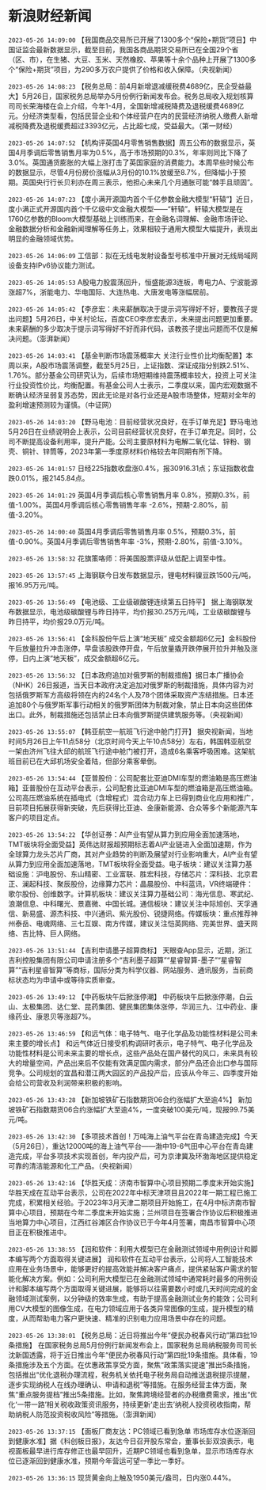 # 新浪财经新闻
`2023-05-26 14:09:00` 【我国商品交易所已开展了1300多个“保险+期货”项目】中国证监会最新数据显示，截至目前，我国各商品期货交易所已在全国29个省（区、市），在生猪、大豆、玉米、天然橡胶、苹果等十余个品种上开展了1300多个“保险+期货”项目，为290多万农户提供了价格和收入保障。（央视新闻）

`2023-05-26 14:08:23` 【税务总局：前4月新增退减缓税费4689亿，民企受益最大】5月26日，国家税务总局举办5月份例行新闻发布会。税务总局收入规划核算司司长荣海楼在会上介绍，今年1-4月，全国新增减税降费及退税缓费4689亿元。分经济类型看，包括民营企业和个体经营户在内的民营经济纳税人缴费人新增减税降费及退税缓费超过3393亿元，占比超七成，受益最大。（第一财经）

`2023-05-26 14:07:52` 【机构评英国4月零售销售数据】周五公布的数据显示，英国4月季调后零售销售月率为0.5%，高于市场预期的0.3%，年率则同比下降了3.0%。英国通货膨胀的大幅上涨打击了英国家庭的消费能力。本周早些时候公布的数据显示，尽管4月份房价涨幅从3月份的10.1%放缓至8.7%，但降幅小于预期。英国央行行长贝利亦在周三表示，他担心未来几个月通胀可能“棘手且顽固”。

`2023-05-26 14:07:23` 【度小满开源国内首个千亿参数金融大模型“轩辕”】近日，度小满正式开源国内首个千亿级中文金融大模型——“轩辕”。轩辕大模型是在1760亿参数的Bloom大模型基础上训练而来，在金融名词理解、金融市场评论、金融数据分析和金融新闻理解等任务上，效果相较于通用大模型大幅提升，表现出明显的金融领域优势。

`2023-05-26 14:06:09` 工信部：拟在无线电发射设备型号核准中开展对无线局域网设备支持IPv6协议能力测试。

`2023-05-26 14:05:53` A股电力股震荡回升，恒盛能源3连板，粤电力A、宁波能源涨超7%，浙能电力、华电国际、大连热电、大唐发电等涨幅居前。

`2023-05-26 14:05:42` 【李彦宏：未来薪酬取决于提示词写得好不好，要教孩子提出问题】5月26日，中关村论坛，百度CEO李彦宏表示，未来提出问题更加重要。未来薪酬的多少取决于提示词写得好不好而非代码，该教孩子提出问题而不仅是解决问题。（澎湃新闻）

`2023-05-26 14:03:41` 【基金判断市场震荡概率大 关注行业性价比均衡配置】本周以来，A股市场震荡调整，截至5月25日，上证指数、深证成指分别跌2.51%、1.76%。部分基金公司研究认为，后续市场短期维持震荡概率较大，投资上可关注行业投资性价比，均衡配置。有基金公司人士表示，二季度以来，国内宏观数据不断确认经济呈弱复苏态势，因此无论是对各行业还是A股市场整体，短期对全年的盈利增速预测较为谨慎。（中证网）

`2023-05-26 14:03:20` 【野马电池：目前经营状况良好，在手订单充足】野马电池5月26日在业绩说明会上表示，公司目前经营状况良好，在手订单充足。同时，公司不断提高设备利用率，提升产能。公司主要原材料为电解二氧化锰、锌粉、钢壳、铜针、锌筒等，2023年第一季度原材料价格较去年同期有所下降。

`2023-05-26 14:01:57` 日经225指数收盘涨0.4%，报30916.31点；东证指数收盘跌0.01%，报2145.84点。

`2023-05-26 14:01:29` 英国4月季调后核心零售销售月率 0.8%，预期0.3%，前值-1.00%。英国4月季调后核心零售销售年率 -2.6%，预期-2.80%，前值-3.20%。

`2023-05-26 14:00:40` 英国4月季调后零售销售月率 0.5%，预期0.3%，前值-0.90%。英国4月季调后零售销售年率 -3%，预期-2.80%，前值-3.10%。

`2023-05-26 13:58:32` 花旗策咯师：将美国股票评级从低配上调至中性。

`2023-05-26 13:57:45` 上海钢联今日发布数据显示，锂电材料镍豆跌1500元/吨，报16.95万元/吨。

`2023-05-26 13:56:49` 【电池级、工业级碳酸锂连续第五日持平】 据上海钢联发布数据显示，电池级碳酸锂与昨日持平，均价报30.25万元/吨，工业级碳酸锂与昨日持平，均价报29.0万元/吨。

`2023-05-26 13:56:41` 【金科股份午后上演“地天板” 成交金额超6亿元】金科股份午后放量拉升冲击涨停，早盘该股跌停开盘，午后放量撬开跌停展开拉升并触及涨停，日内上演“地天板”，成交金额超6亿元。

`2023-05-26 13:56:32` 【日本政府追加对俄罗斯的制裁措施】据日本广播协会（NHK）26日报道，当天日本政府决定追加对俄罗斯的制裁措施，具体内容为对包括俄罗斯军方高级将领在内的24名个人及78个团体采取资产冻结措施。日本还追加80个与俄罗斯军事行动相关的俄罗斯团体为制裁对象，禁止日本向这些团体出口。此外，制裁措施还包括禁止日本向俄罗斯提供建筑服务等。（央视新闻）

`2023-05-26 13:55:07` 【韩亚航空一航班飞行途中舱门打开】 据央视新闻，当地时间5月26日上午11点58分（北京时间今天上午10点58分）左右，韩国韩亚航空一架由济州飞往大邱的航班飞行途中舱门被打开，造成6名乘客呼吸困难。这架航班目前已在大邱机场安全着陆，但部分乘客晕倒。

`2023-05-26 13:54:44` 【亚普股份：公司配套比亚迪DMI车型的燃油箱是高压燃油箱】亚普股份在互动平台表示，公司配套比亚迪DMI车型的燃油箱是高压燃油箱。公司高压燃油系统在插电式（含增程式）混合动力车上已得到商业化应用和推广，目前项目拓展获得新突破，先后获得比亚迪、金康新能源、合众等多个新能源汽车客户的项目定点。

`2023-05-26 13:54:22` 【华创证券：AI产业有望从算力到应用全面加速落地，TMT板块将全面受益】英伟达财报超预期标志着AI产业链进入全面加速期，作为全球算力龙头芯片厂商，其对产业趋势的判断及展望对行业影响重大，AI产业有望从算力到应用全面加速落地，TMT板块将全面受益。电子板块：建议关注算力基础设施：沪电股份、东山精密、工业富联、胜宏科技，存储芯片：深科技、北京君正、澜起科技、聚辰股份，边缘算力芯片：晶晨股份、中科蓝讯，VR终端硬件：歌尔股份、创维数字。计算机板块：建议关注算力基础公司：海光信息、寒武纪、浪潮信息、中科曙光、景嘉微、中国长城。通信板块：建议关注中际旭创、天孚通信、新易盛、源杰科技、中兴通讯、紫光股份、锐捷网络。传媒板块：重点推荐神州泰岳、电魂网络、三七互娱、南方传媒，建议关注恺英网络、完美世界、盛天网络、吉比特、巨人网络。

`2023-05-26 13:51:44` 【吉利申请墨子超算商标】 天眼查App显示，近期，浙江吉利控股集团有限公司申请注册多个“吉利墨子超算”“星睿智算-墨子”“星睿智算”“吉利星睿智算”等商标，国际分类为科学仪器、网站服务、通讯服务，当前商标状态均为申请中或等待实质审查。

`2023-05-26 13:49:12` 【中药板块午后掀涨停潮】 中药板块午后掀涨停潮，白云山、太极集团、达仁堂、昆药集团、健民集团集体涨停，华润三九、江中药业、康缘药业、康恩贝等涨超7%。

`2023-05-26 13:46:59` 【和远气体：电子特气、电子化学品及功能性材料是公司未来主要的增长点】 和远气体近日接受机构调研时表示，电子特气、电子化学品及功能性材料是公司未来主要的增长点，这些产品处在国产替代的风口，未来具有较大的增量空间，产品出来后不仅能有效满足国内需求，部分产品还会出口参与国际竞争。公司规划的宜昌和潜江两大园区的产品投产后，应该从今年三、四季度开始会给公司营收及利润带来积极的影响。

`2023-05-26 13:43:28` 【新加坡铁矿石指数期货06合约涨幅扩大至逾4%】 新加坡铁矿石指数期货06合约涨幅扩大至逾4%，一度突破100美元/吨，现报99.75美元/吨。

`2023-05-26 13:42:30` 【多项技术首创！万吨海上油气平台在青岛建造完成】今天（5月26日），重达12000吨的海上油气平台——渤中19-6气田中心平台在青岛建造完成，平台多项技术实现首创，年内投产后，可为京津冀及环渤海地区提供稳定可靠的清洁能源和化工产品。（央视新闻）

`2023-05-26 13:42:16` 【华胜天成：济南市智算中心项目预期二季度末开始实施】 华胜天成在互动平台表示，公司在2022年中标天津项目且2022年一期工程已施工完成，积累相关经验。于2023年3月天津二期项目开始施工，在4月中标济南市智算中心项目，预期在今年二季度末开始实施；兰州项目在签署合作协议后积极推进当地算力中心项目，江西红谷滩区合作协议已于今年4月签署，南昌市智算中心项目正在积极推进中。

`2023-05-26 13:38:55` 【润和软件：利用大模型已在金融测试领域中用例设计和脚本编写两个方面取得关键进展】 润和软件在互动平台表示，公司将人工智能技术应用在业务场景中，能够更好的提高效能并解决客户痛点，提供紧贴客户需求的智能化解决方案。例如：公司利用大模型已在金融测试领域中通常耗时最多的用例设计和脚本编写两个方面取得关键进展，能够将以往需要数小时或几天时间完成的金融领域测试案例，以分钟级的效率生成，有助于提高金融测试业务的能效；公司利用CV大模型的图像生成，在电力领域应用于各类异常图像的生成，提升模型的精度，从而帮助电力客户更快速、精准的识别电力应用场景中存在的问题。

`2023-05-26 13:38:01` 【税务总局：近日将推出今年“便民办税春风行动”第四批19条措施】 在国家税务总局5月份例行新闻发布会上，国家税务总局纳税服务司司长沈新国透露，将于近日推出今年“便民办税春风行动”第四批19条措施。具体看，19条措施涉及五个方面。在优惠政策享受方面，聚焦“政策落实提速”推出5条措施，包括推出“优化退税办理流程，税务机关依托电子税务局自动推送退税提示提醒，逐步实现纳税人在线办理确认、申请和退税”等措施。在服务经营主体方面，聚焦“重点服务提档”推出5条措施。比如，聚焦跨境经营者的办税缴费需求，推出“优化‘一带一路’相关税收政策资讯服务，持续更新‘走出去’纳税人投资税收指南，帮助纳税人防范投资税收风险”等措施。（澎湃新闻）

`2023-05-26 13:37:15` 【面板厂商友达：PC领域已看到急单 市场库存水位逐渐回到健康水准】据《科创板日报》，友达今日召开股东常会，董事长彭双浪表示，电视面板最早进行库存修正也最早回升，近期PC领域也看到急单，显示市场库存水位已逐渐回到健康水准，预期今年营运可望一季比一季好。

`2023-05-26 13:36:15` 现货黄金向上触及1950美元/盎司，日内涨0.44%。

